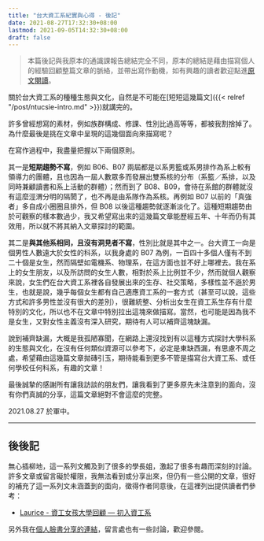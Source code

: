 ```yaml
---
title: "台大資工系紀實與心得 - 後記"
date: 2021-08-27T17:32:30+08:00
lastmod: 2021-09-05T14:32:30+08:00
draft: false
---
```


> 本篇後記與我原本的通識課報告總結完全不同，原本的總結是藉由描寫個人的經驗回顧整篇文章的脈絡，並帶出寫作動機，如有興趣的讀者歡迎點進[原文閱讀](https://docs.google.com/document/d/1MeiR9YaCFJp0BfSkLb5O7yqBIiZZHjuwOzH9qye-ug8/edit#)。

關於台大資工系的種種生態與文化，自然是不可能在[短短這幾篇文]({{< relref "/post/ntucsie-intro.md" >}})就講完的。

許多曾經想寫的素材，例如族群構成、修課、性別比過高等等，都被我割捨掉了。為什麼最後是挑在文章中呈現的這幾個面向來描寫呢？

在寫作過程中，我盡量把握以下兩個原則。

其一是**短期趨勢不寫**，例如 B06、B07 兩屆都是以系男籃或系男排作為系上較有領導力的團體，且也因為一屆人數眾多而發展出雙系核的分布（系籃／系排，以及同時兼顧讀書和系上活動的群體）；然而到了 B08、B09，會待在系館的群體就沒有這麼涇渭分明的隔閡了，也不再是由系隊作為系核。再例如 B07 以前的「真強者」多自成小圈圈且排外，但 B08 以後這種趨勢就逐漸淡化了。這種短期趨勢由於可觀察的樣本數過少，我又希望寫出來的這幾篇文章能歷經五年、十年而仍有其效用，所以就不將其納入文章探討的範圍。

其二是**與其他系相同，且沒有洞見者不寫**，性別比就是其中之一。台大資工一向是個男性人數遠大於女性的科系，以我身處的 B07 為例，一百四十多個人僅有不到二十個是女生，然而隔壁如電機系、物理系，在這方面也並不好上哪裡去。我在系上的女生朋友，以及所訪問的女生人數，相對於系上比例並不少，然而就個人觀察來說，女生們在台大資工系裡各自發展出來的生存、社交策略，多樣性並不遜於男生，也就是說，幾乎每個女生都有自己適應資工系的一套方式（甚至可以說，這些方式和許多男性並沒有很大的差別），很難統整、分析出女生在資工系生存有什麼特別的文化，所以也不在文章中特別拉出這塊來做描寫。當然，也可能是因為我不是女生，又對女性主義沒有深入研究，期待有人可以補齊這塊缺漏。

說到補齊缺漏，大概是我孤陋寡聞，在網路上還沒找到有以這種方式探討大學科系的生態與文化，在沒有任何類似資源可以參考下，必定是東缺西漏，有思慮不周之處，希望藉由這幾篇文章拋磚引玉，期待能看到更多不管是描寫台大資工系、或任何學校任何科系，有趣的文章！

最後誠摯的感謝所有讓我訪談的朋友們，讓我看到了更多原先未注意到的面向，沒有你們真誠的分享，這篇文章絕對不會這麼的完整。

2021.08.27 於軍中。

---
## 後後記

無心插柳地，這一系列文觸及到了很多的學長姐，激起了很多有趣而深刻的討論。許多文章或留言礙於權限，我無法看到或分享出來，但仍有一些公開的文章，很好的補充了這一系列文未涵蓋到的面向，徵得作者同意後，在這裡列出提供讀者們參考：

- [Laurice - 資工女孩大學回顧 — 初入資工系](https://medium.com/@austinlaurice/資工女孩大學回顧-初入資工系-927addd3256e)

另外我在[個人臉書分享的連結](https://www.facebook.com/jameshwc/posts/4639929782705168)，留言處也有一些討論，歡迎參閱。